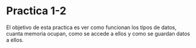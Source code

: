 # Practica 1-2

El objetivo de esta practica es ver como funcionan los tipos de datos, cuanta memoria ocupan, como se accede a ellos y como se guardan datos a ellos.
